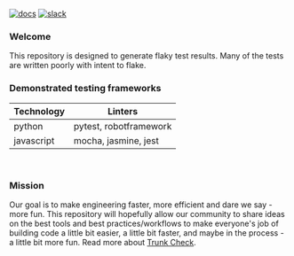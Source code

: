 <!-- markdownlint-disable first-line-heading -->

[![docs](https://img.shields.io/badge/-docs-darkgreen?logo=readthedocs&logoColor=ffffff)][docs]
[![slack](https://img.shields.io/badge/-slack-611f69?logo=slack)][slack]

### Welcome

This repository is designed to generate flaky test results. Many of the tests are written poorly with intent
to flake. 

### Demonstrated testing frameworks


| Technology      | Linters                                                                                                              |
| --------------- | -------------------------------------------------------------------------------------------------------------------- |
| python             | pytest, robotframework  |
| javascript         | mocha, jasmine, jest |

<br/>

### Mission

Our goal is to make engineering faster, more efficient and dare we say - more fun. This repository
will hopefully allow our community to share ideas on the best tools and best practices/workflows to
make everyone's job of building code a little bit easier, a little bit faster, and maybe in the
process - a little bit more fun. Read more about [Trunk Check](https://trunk.io/check).


[slack]: https://slack.trunk.io
[docs]: https://docs.trunk.io
[vscode]: https://marketplace.visualstudio.com/items?itemName=Trunk.io
